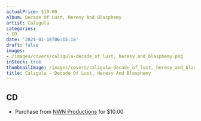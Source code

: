 ```yaml
---
actualPrice: $10.00
album: Decade Of Lust, Heresy And Blasphemy
artist: Caligula
categories:
- CD
date: '2024-01-18T06:15:18'
draft: false
images:
- /images/covers/caligula-decade_of_lust,_heresy_and_blasphemy.png
inStock: true
thumbnailImage: /images/covers/caligula-decade_of_lust,_heresy_and_blasphemy-thumb.png
title: Caligula - Decade Of Lust, Heresy And Blasphemy
---
```


## CD
* Purchase from [NWN Productions](http://shop.nwnprod.com/index.php?route=product/product&path=93&product_id=45616&sort=pd.name&order=ASC) for $10.00
